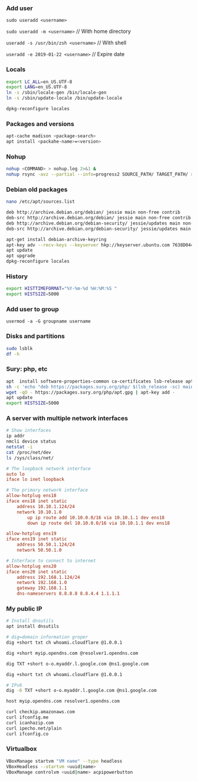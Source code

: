 ### Add user
`sudo useradd <username>`

`sudo useradd -m <username>` // With home directory

`useradd -s /usr/bin/zsh <username>`  // With shell

`useradd -e 2019-01-22 <username>`  // Expire date



### Locals
```bash
export LC_ALL=en_US.UTF-8
export LANG=en_US.UTF-8
ln -s /sbin/locale-gen /bin/locale-gen
ln -s /sbin/update-locale /bin/update-locale

dpkg-reconfigure locales
```

### Packages and versions
```bash
apt-cache madison <package-search>
apt install <packahe-name>=<version>
```


### Nohup
```bash
nohup <COMMAND> > nohup.log 2>&1 &
nohup rsync -avz --partial --info=progress2 SOURCE_PATH/ TARGET_PATH/ > nohup.log 2>&1 &
```

### Debian old packages
```bash
nano /etc/apt/sources.list

deb http://archive.debian.org/debian/ jessie main non-free contrib
deb-src http://archive.debian.org/debian/ jessie main non-free contrib
deb http://archive.debian.org/debian-security/ jessie/updates main non-free contrib
deb-src http://archive.debian.org/debian-security/ jessie/updates main non-free contrib

apt-get install debian-archive-keyring
apt-key adv --recv-keys --keyserver hkp://keyserver.ubuntu.com 7638D0442B90D010
apt update
apt upgrade
dpkg-reconfigure locales
```

### History
```bash
export HISTTIMEFORMAT="%Y-%m-%d %H:%M:%S "
export HISTSIZE=5000
```

### Add user to group
`usermod -a -G groupname username`

### Disks and partitions
```bash
sudo lsblk
df -h
```

### Sury: php, etc
```bash
apt  install software-properties-common ca-certificates lsb-release apt-transport-https wget gnupg
sh -c 'echo "deb https://packages.sury.org/php/ $(lsb_release -sc) main" > /etc/apt/sources.list.d/sury.list'
wget -qO - https://packages.sury.org/php/apt.gpg | apt-key add -
apt update
export HISTSIZE=5000
```


### A server with multiple network interfaces
```bash
# Show interfaces
ip addr
nmcli device status
netstat -i
cat /proc/net/dev
ls /sys/class/net/
```

```conf
# The loopback network interface
auto lo
iface lo inet loopback

# The primary network interface
allow-hotplug ens18
iface ens18 inet static
	address 10.10.1.124/24
	network 10.10.1.0
        up ip route add 10.10.0.0/16 via 10.10.1.1 dev ens18
        down ip route del 10.10.0.0/16 via 10.10.1.1 dev ens18

allow-hotplug ens19
iface ens19 inet static
    address 50.50.1.124/24
    network 50.50.1.0

# Interface to connect to internet
allow-hotplug ens20
iface ens20 inet static
	address 192.168.1.124/24
    network 192.168.1.0
	gateway 192.168.1.1
	dns-nameservers 8.8.8.8 8.8.4.4 1.1.1.1
```

### My public IP
```bash
# Install dnsutils
apt install dnsutils

# dig=domain information groper
dig +short txt ch whoami.cloudflare @1.0.0.1

dig +short myip.opendns.com @resolver1.opendns.com

dig TXT +short o-o.myaddr.l.google.com @ns1.google.com

dig +short txt ch whoami.cloudflare @1.0.0.1

# IPv6
dig -6 TXT +short o-o.myaddr.l.google.com @ns1.google.com

host myip.opendns.com resolver1.opendns.com

curl checkip.amazonaws.com
curl ifconfig.me
curl icanhazip.com
curl ipecho.net/plain
curl ifconfig.co
```

### Virtualbox
```bash
VBoxManage startvm "VM name" --type headless
VBoxHeadless --startvm <uuid|name>
VBoxManage controlvm <uuid|name> acpipowerbutton
```